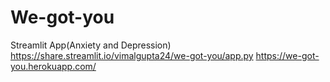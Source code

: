 # We-got-you
Streamlit App(Anxiety and Depression)
https://share.streamlit.io/vimalgupta24/we-got-you/app.py
https://we-got-you.herokuapp.com/
